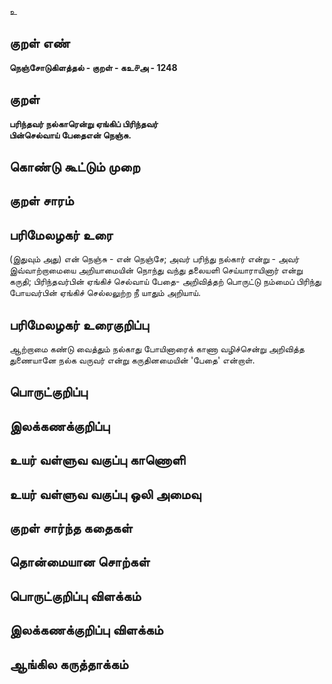 உ

## குறள் எண் 

**நெஞ்சோடுகிளத்தல் - குறள் - கஉ௪அ - 1248**

## குறள் 

**பரிந்தவர் நல்காரென்று ஏங்கிப் பிரிந்தவர்  
பின்செல்வாய் பேதைஎன் நெஞ்சு.** 

## கொண்டு கூட்டும் முறை


## குறள் சாரம் 


## பரிமேலழகர் உரை

(இதுவும் அது) என் நெஞ்சு - என் நெஞ்சே; அவர் பரிந்து நல்கார் என்று - அவர் இவ்வாற்றாமையை அறியாமையின் நொந்து வந்து தலையளி செய்யாராயினார் என்று கருதி; பிரிந்தவர்பின் ஏங்கிச் செல்வாய் பேதை- அறிவித்தற் பொருட்டு நம்மைப் பிரிந்து போயவர்பின் ஏங்கிச் செல்லலுற்ற நீ யாதும் அறியாய்.

## பரிமேலழகர் உரைகுறிப்பு   

ஆற்றாமை கண்டு வைத்தும் நல்காது போயினாரைக் காணா வழிச்சென்று அறிவித்த துணையானே நல்க வருவர் என்று கருதினமையின் 'பேதை' என்றாள்.

## பொருட்குறிப்பு 


## இலக்கணக்குறிப்பு  


## உயர் வள்ளுவ வகுப்பு காணொளி


## உயர் வள்ளுவ வகுப்பு ஒலி அமைவு 

 
## குறள் சார்ந்த கதைகள் 


## தொன்மையான சொற்கள்


## பொருட்குறிப்பு விளக்கம்


## இலக்கணக்குறிப்பு விளக்கம்


## ஆங்கில கருத்தாக்கம் 


